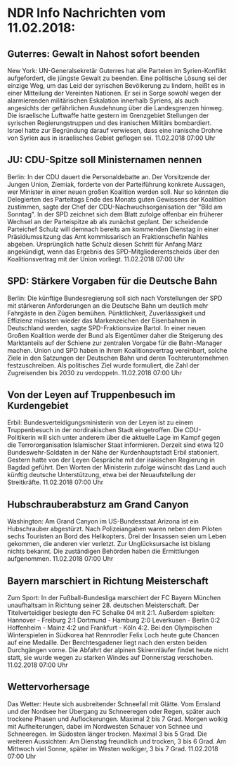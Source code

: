 # NDR Info Nachrichten vom 11.02.2018:


## Guterres: Gewalt in Nahost sofort beenden
New York: UN-Generalsekretär Guterres hat alle Parteien im Syrien-Konflikt aufgefordert, die jüngste Gewalt zu beenden. Eine politische Lösung sei der einzige Weg, um das Leid der syrischen Bevölkerung zu lindern, heißt es in einer Mitteilung der Vereinten Nationen. Er sei in Sorge sowohl wegen der alarmierenden militärischen Eskalation innerhalb Syriens, als auch angesichts der gefährlichen Ausdehnung über die Landesgrenzen hinweg. Die israelische Luftwaffe hatte gestern im Grenzgebiet Stellungen der syrischen Regierungstruppen und des iranischen Militärs bombardiert. Israel hatte zur Begründung darauf verwiesen, dass eine iranische Drohne von Syrien aus in israelisches Gebiet geflogen sei. 11.02.2018 07:00 Uhr 

## JU: CDU-Spitze soll Ministernamen nennen
Berlin: In der CDU dauert die Personaldebatte an. Der Vorsitzende der Jungen Union, Ziemiak, forderte von der Parteiführung konkrete Aussagen, wer Minister in einer neuen großen Koalition werden soll. Nur so könnten die Delegierten des Parteitags Ende des Monats guten Gewissens der Koalition zustimmen, sagte der Chef der CDU-Nachwuchsorganisation der "Bild am Sonntag". In der SPD zeichnet sich dem Blatt zufolge offenbar ein früherer Wechsel an der Parteispitze ab als zunächst geplant. Der scheidende Parteichef Schulz will demnach bereits am kommenden Dienstag in einer Präsidiumssitzung das Amt kommissarisch an Fraktionschefin Nahles abgeben. Ursprünglich hatte Schulz diesen Schritt für Anfang März angekündigt, wenn das Ergebnis des SPD-Mitgliederentscheids über den Koalitionsvertrag mit der Union vorliegt. 11.02.2018 07:00 Uhr 

## SPD: Stärkere Vorgaben für die Deutsche Bahn
Berlin: Die künftige Bundesregierung soll sich nach Vorstellungen der SPD mit stärkeren Anforderungen an die Deutsche Bahn um deutlich mehr Fahrgäste in den Zügen bemühen. Pünktlichkeit, Zuverlässigkeit und Effizienz müssten wieder das Markenzeichen der Eisenbahnen in Deutschland werden, sagte SPD-Fraktionsvize Bartol. In einer neuen Großen Koalition werde der Bund als Eigentümer daher die Steigerung des Marktanteils auf der Schiene zur zentralen Vorgabe für die Bahn-Manager machen. Union und SPD haben in ihrem Koalitionsvertrag vereinbart, solche Ziele in den Satzungen der Deutschen Bahn und deren Tochterunternehmen festzuschreiben. Als politisches Ziel wurde formuliert, die Zahl der Zugreisenden bis 2030 zu verdoppeln. 11.02.2018 07:00 Uhr 

## Von der Leyen auf Truppenbesuch im Kurdengebiet
Erbil:		Bundesverteidigungsministerin von der Leyen ist zu einem Truppenbesuch in der nordirakischen Stadt eingetroffen. Die CDU-Politikerin will sich unter anderem über die aktuelle Lage im Kampf gegen die Terrororganisation Islamischer Staat informieren. Derzeit sind etwa 120 Bundeswehr-Soldaten in der Nähe der Kurdenhauptstadt Erbil stationiert. Gestern hatte von der Leyen Gespräche mit der irakischen Regierung in Bagdad geführt. Den Worten der Ministerin zufolge wünscht das Land auch künftig deutsche Unterstützung, etwa bei der Neuaufstellung der Streitkräfte. 11.02.2018 07:00 Uhr 

## Hubschrauberabsturz am Grand Canyon
Washington:	Am Grand Canyon im US-Bundesstaat Arizona ist ein Hubschrauber abgestürzt. Nach Polizeiangaben waren neben dem Piloten sechs Touristen an Bord des Helikopters. Drei der Insassen seien um Leben gekommen, die anderen vier verletzt. Zur Unglücksursache ist bislang nichts bekannt. Die zuständigen Behörden haben die Ermittlungen aufgenommen. 11.02.2018 07:00 Uhr 

## Bayern marschiert in Richtung Meisterschaft
Zum Sport: In der Fußball-Bundesliga marschiert der FC Bayern München unaufhaltsam in Richtung seiner 28. deutschen Meisterschaft. Der Titelverteidiger besiegte den FC Schalke 04 mit 2:1. Außerdem spielten:
Hannover - Freiburg 2:1
Dortmund - Hamburg  2:0
Leverkusen - Berlin  0:2
Hoffenheim - Mainz 4:2
und
Frankfurt - Köln 4:2. Bei den Olympischen Winterspielen in Südkorea hat Rennrodler Felix Loch heute gute Chancen auf eine Medaille. Der Berchtesgadener liegt nach den ersten beiden Durchgängen vorne. Die Abfahrt der alpinen Skirennläufer findet heute nicht statt, sie wurde wegen zu starken Windes auf Donnerstag verschoben. 11.02.2018 07:00 Uhr 

## Wettervorhersage
Das Wetter: Heute sich ausbreitender Schneefall mit Glätte. Vom Emsland und der Nordsee her Übergang zu Schneeregen oder Regen, später auch trockene Phasen und Auflockerungen. Maximal 2 bis 7 Grad. Morgen wolkig mit Aufheiterungen, dabei im Nordwesten Schauer von Schnee und Schneeregen. Im Südosten länger trocken. Maximal 3 bis 5 Grad. Die weiteren Aussichten: Am Dienstag freundlich und trocken, 3 bis 6 Grad. Am Mittwoch viel Sonne, später im Westen wolkiger, 3 bis 7 Grad. 11.02.2018 07:00 Uhr 

